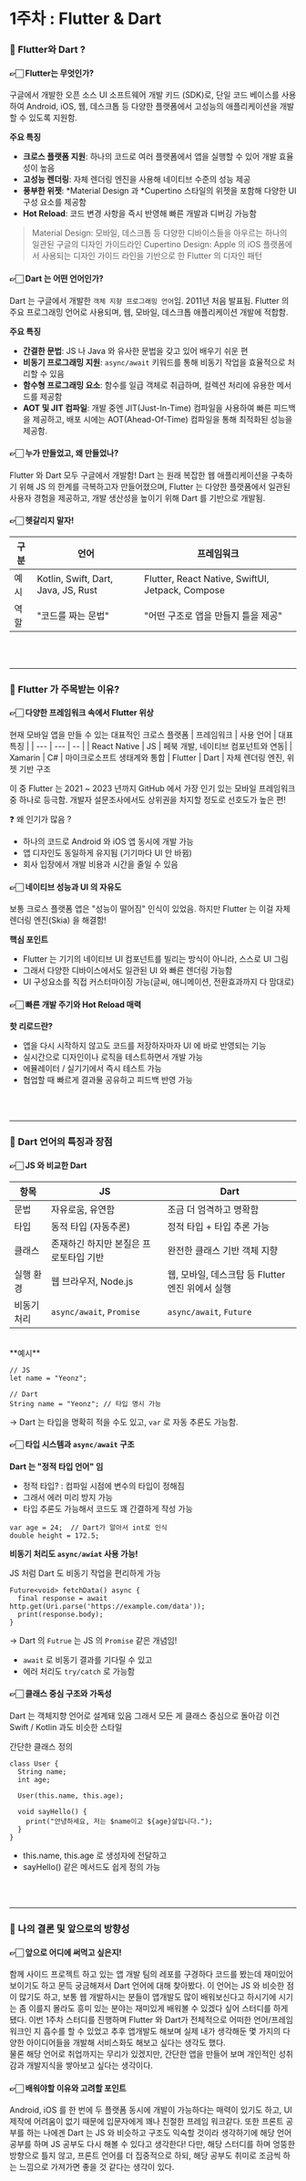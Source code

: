 # 1주차 : Flutter & Dart

### 📌 Flutter와 Dart ?
#### 👉🏻 Flutter는 무엇인가?
구글에서 개발한 오픈 소스 UI 소프트웨어 개발 키드 (SDK)로, 단일 코드 베이스를 사용하여 Android, iOS, 웹, 데스크톱 등 다양한 플랫폼에서 고성능의 애플리케이션을 개발할 수 있도록 지원함.

**주요 특징**
- **크로스 플랫폼 지원**: 하나의 코드로 여러 플랫폼에서 앱을 실행할 수 있어 개발 효율성이 높음
- **고성능 렌더링**: 자체 렌더링 엔진을 사용해 네이티브 수준의 성능 제공
- **풍부한 위젯**: *Material Design 과 *Cupertino 스타일의 위젯을 포함해 다양한 UI 구성 요소를 제공함
- **Hot Reload**: 코드 변경 사항을 즉시 반영해 빠른 개발과 디버깅 가능함

> Material Design: 모바일, 데스크톱 등 다양한 디바이스들을 아우르는 하나의 일관된 구글의 디자인 가이드라인
> Cupertino Design: Apple 의 iOS 플랫폼에서 사용되는 디자인 가이드 라인을 기반으로 한 Flutter 의 디자인 패턴 

#### 👉🏻 Dart 는 어떤 언어인가?
Dart 는 구글에서 개발한 `객체 지향 프로그래밍 언어`임. 2011년 처음 발표됨. Flutter 의 주요 프로그래밍 언어로 사용되며, 웹, 모바일, 데스크톱 애플리케이션 개발에 적합함. 

**주요 특징**
- **간결한 문법**: JS 나 Java 와 유사한 문법을 갖고 있어 배우기 쉬운 편
- **비동기 프로그래밍 지원**:  `async/await` 키워드를 통해 비동기 작업을 효율적으로 처리할 수 있음
- **함수형 프로그래밍 요소**: 함수를 일급 객체로 취급하며, 컬렉션 처리에 유용한 메서드를 제공함
- **AOT 및 JIT 컴파일**: 개발 중엔 JIT(Just-In-Time) 컴파일을 사용하여 빠른 피드백을 제공하고, 배포 시에는 AOT(Ahead-Of-Time) 컴파일을 통해 최적화된 성능을 제공함.

#### 👉🏻 누가 만들었고, 왜 만들었나?
Flutter 와 Dart 모두 구글에서 개발함!
Dart 는 원래 복잡한 웹 애플리케이션을 구축하기 위해 JS 의 한계를 극복하고자 만들어졌으며, Flutter 는 다양한 플랫폼에서 일관된 사용자 경험을 제공하고, 개발 생산성을 높이기 위해 Dart 를 기반으로 개발됨.

#### 👉🏻 헷갈리지 말자!
| 구분 | 언어 | 프레임워크 |
| --- | --- | --- |
| 예시 | Kotlin, Swift, Dart, Java, JS, Rust | Flutter, React Native, SwiftUI, Jetpack, Compose |
| 역할 | "코드를 짜는 문법" | "어떤 구조로 앱을 만들지 틀을 제공" |

<br >
<br >

<hr>

### 📌 Flutter 가 주목받는 이유?
#### 👉🏻 다양한 프레임워크 속에서 Flutter 위상
현재 모바일 앱을 만들 수 있는 대표적인 크로스 플랫폼
| 프레임워크 | 사용 언어 | 대표 특징 |
|   ---   |   ---   |    --   |
| React Native | JS | 페북 개발, 네이티브 컴포넌트와 연동|
| Xamarin | C# | 마이크로소프트 생태계와 통합
| Flutter | Dart | 자체 렌더링 엔진, 위젯 기반 구조

이 중 Flutter 는 2021 ~ 2023 년까지 GitHub 에서 가장 인기 있는 모바일 프레임워크 중 하나로 등극함. 개발자 설문조사에서도 상위권을 차지할 정도로 선호도가 높은 편!

❓ 왜 인기가 많음 ?
- 하나의 코드로 Android 와 iOS 앱 동시에 개발 가능
- 앱 디자인도 동일하게 유지됨 (기기마다 UI 안 바뀜)
- 회사 입장에서 개발 비용과 시간을 줄일 수 있음


#### 👉🏻 네이티브 성능과 UI 의 자유도
보통 크로스 플랫폼 앱은 "성능이 떨어짐" 인식이 있었음. 하지만 Flutter 는 이걸 자체 렌더링 엔진(Skia) 을  해결함!

**핵심 포인트**
- Flutter 는 기기의 네이티브 UI 컴포넌트를 빌리는 방식이 아니라, 스스로 UI 그림
- 그래서 다양한 디바이스에서도 일관된 UI 와 빠른 렌더링 가능함
- UI 구성요소를 직접 커스터마이징 가능(글씨, 애니메이션, 전환효과까지 다 맘대로)

#### 👉🏻 빠른 개발 주기와 Hot Reload 매력
**핫 리로드란?**
- 앱을 다시 시작하지 않고도 코드를 저장하자마자 UI 에 바로 반영되는 기능
- 실시간으로 디자인이나 로직을 테스트하면서 개발 가능
- 에뮬레이터 / 실기기에서 즉시 테스트 가능
- 협업할 때 빠르게 결과물 공유하고 피드백 반영 가능

<br >
<br >

<hr>

### 📌 Dart 언어의 특징과 장점
#### 👉🏻 JS 와 비교한 Dart
| 항목 | JS | Dart |
| -- | -- | -- |
| 문법 | 자유로움, 유연함 | 조금 더 엄격하고 명확함 |
| 타입 | 동적 타입 (자동추론) | 정적 타입 + 타입 추론 가능 |
| 클래스 | 존재하긴 하지만 본질은 프로토타입 기반 | 완전한 클래스 기반 객체 지향 |
| 실행 환경 | 웹 브라우저, Node.js | 웹, 모바일, 데스크탑 등 Flutter 엔진 위에서 실행 |
| 비동기 처리 | `async/await`, `Promise` | `async/await`, `Future` |

<br>
**예시**

```
// JS
let name = "Yeonz";
```
```
// Dart
String name = "Yeonz"; // 타입 명시 가능
```
-> Dart 는 타입을 명확히 적을 수도 있고, `var` 로 자동 추론도 가능함.


#### 👉🏻 타입 시스템과 `async/await` 구조
**Dart 는 "정적 타입 언어" 임**
- 정적 타입? : 컴파일 시점에 변수의 타입이 정해짐
- 그래서 에러 미리 방지 가능
- 타입 추론도 가능해서 코드도 꽤 간결하게 작성 가능

```
var age = 24;  // Dart가 알아서 int로 인식
double height = 172.5;
```
**비동기 처리도 `async/awiat` 사용 가능!**

JS 처럼 Dart 도 비동기 작업을 편리하게 가능
```
Future<void> fetchData() async {
  final response = await http.get(Uri.parse('https://example.com/data'));
  print(response.body);
}
```
-> Dart 의 `Futrue` 는 JS 의 `Promise` 같은 개념임!
- `await` 로 비동기 결과를 기다릴 수 있고
- 에러 처리도 `try/catch` 로 가능함

#### 👉🏻 클래스 중심 구조와 가독성
Dart 는 객체지향 언어로 설계돼 있음
그래서 모든 게 클래스 중심으로 돌아감
이건 Swift / Kotlin 과도 비슷한 스타일

간단한 클래스 정의
```
class User {
  String name;
  int age;

  User(this.name, this.age);

  void sayHello() {
    print("안녕하세요, 저는 $name이고 ${age}살입니다.");
  }
}
```

- this.name, this.age 로 생성자에 전달하고
- sayHello() 같은 메서드도 쉽게 정의 가능
<br >
<br >

<hr>

### 📌 나의 결론 및 앞으로의 방향성
#### 👉🏻 앞으로 어디에 써먹고 싶은지!
함께 사이드 프로젝트 하고 있는 앱 개발 팀의 레포를 구경하다 코드를 봤는데 재미있어 보이기도 하고 문득 궁금해져서 Dart 언어에 대해 찾아봤다. 이 언어는 JS 와 비슷한 점이 많기도 하고, 보통 웹 개발하시는 분들이 앱개발도 많이 배워보신다고 하시기에 시기는 좀 이를지 몰라도 흥미 있는 분야는 재미있게 배워볼 수 있겠다 싶어 스터디를 하게 됐다. 
이번 1주차 스터디를 진행하며 Flutter 와 Dart가 전체적으로 어떠한 언어/프레임워크인 지 흡수를 할 수 있었고 추후 앱개발도 해보며 실제 내가 생각해둔 몇 가지의 다양한 아이디어들을 개발해 서비스화도 해보고 싶다는 생각도 했다.
<br>
물론 해당 언어로 취업까지는 무리가 있겠지만,
간단한 앱을 만들어 보며 개인적인 성취감과 개발지식을 쌓아보고 싶다는 생각이다.


#### 👉🏻 배워야할 이유와 고려할 포인트
Android, iOS 를 한 번에 두 플랫폼 동시에 개발이 가능하다는 매력이 있기도 하고, UI 제작에 어려움이 없기 때문에 입문자에게 꽤나 친절한 프레임 워크같다. 또한 프론트 공부를 하는 나에겐 Dart 는 JS 와 비슷하고 구조도 익숙할 것이라 생각하기에 해당 언어 공부를 하며 JS 공부도 다시 해볼 수 있다고 생각한다! 
다만, 해당 스터디를 하며 엉뚱한 방향으로 틀지 않고, 프론트 언어를 더 집중적으로 하되, 해당 공부도 취미로 조금씩 하는 느낌으로 가져가면 좋을 것 같다는 생각이 있다. 